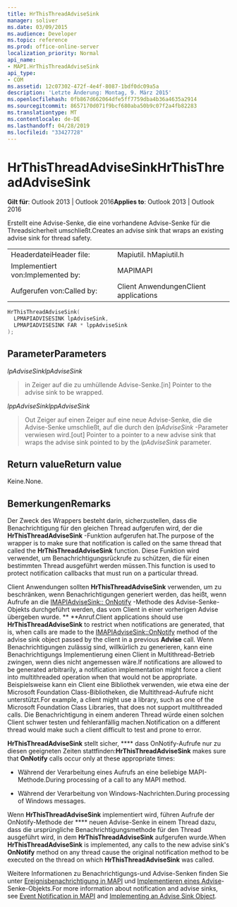 ```yaml
---
title: HrThisThreadAdviseSink
manager: soliver
ms.date: 03/09/2015
ms.audience: Developer
ms.topic: reference
ms.prod: office-online-server
localization_priority: Normal
api_name:
- MAPI.HrThisThreadAdviseSink
api_type:
- COM
ms.assetid: 12c07302-472f-4e4f-8087-1bdf0dc09a5a
description: 'Letzte Änderung: Montag, 9. März 2015'
ms.openlocfilehash: 0fb867d662064dfe5ff7759dba4b36a4635a2914
ms.sourcegitcommit: 8657170d071f9bcf680aba50b9c07f2a4fb82283
ms.translationtype: MT
ms.contentlocale: de-DE
ms.lasthandoff: 04/28/2019
ms.locfileid: "33427728"
---
```

# <a name="hrthisthreadadvisesink"></a><span data-ttu-id="e71f6-103">HrThisThreadAdviseSink</span><span class="sxs-lookup"><span data-stu-id="e71f6-103">HrThisThreadAdviseSink</span></span>

  
  
<span data-ttu-id="e71f6-104">**Gilt für**: Outlook 2013 | Outlook 2016</span><span class="sxs-lookup"><span data-stu-id="e71f6-104">**Applies to**: Outlook 2013 | Outlook 2016</span></span> 
  
<span data-ttu-id="e71f6-105">Erstellt eine Advise-Senke, die eine vorhandene Advise-Senke für die Threadsicherheit umschließt.</span><span class="sxs-lookup"><span data-stu-id="e71f6-105">Creates an advise sink that wraps an existing advise sink for thread safety.</span></span> 
  
|||
|:-----|:-----|
|<span data-ttu-id="e71f6-106">Headerdatei</span><span class="sxs-lookup"><span data-stu-id="e71f6-106">Header file:</span></span>  <br/> |<span data-ttu-id="e71f6-107">Mapiutil. h</span><span class="sxs-lookup"><span data-stu-id="e71f6-107">Mapiutil.h</span></span>  <br/> |
|<span data-ttu-id="e71f6-108">Implementiert von:</span><span class="sxs-lookup"><span data-stu-id="e71f6-108">Implemented by:</span></span>  <br/> |<span data-ttu-id="e71f6-109">MAPI</span><span class="sxs-lookup"><span data-stu-id="e71f6-109">MAPI</span></span>  <br/> |
|<span data-ttu-id="e71f6-110">Aufgerufen von:</span><span class="sxs-lookup"><span data-stu-id="e71f6-110">Called by:</span></span>  <br/> |<span data-ttu-id="e71f6-111">Client Anwendungen</span><span class="sxs-lookup"><span data-stu-id="e71f6-111">Client applications</span></span>  <br/> |
   
```cpp
HrThisThreadAdviseSink(
  LPMAPIADVISESINK lpAdviseSink,
  LPMAPIADVISESINK FAR * lppAdviseSink
);
```

## <a name="parameters"></a><span data-ttu-id="e71f6-112">Parameter</span><span class="sxs-lookup"><span data-stu-id="e71f6-112">Parameters</span></span>

 <span data-ttu-id="e71f6-113">_lpAdviseSink_</span><span class="sxs-lookup"><span data-stu-id="e71f6-113">_lpAdviseSink_</span></span>
  
> <span data-ttu-id="e71f6-114">in Zeiger auf die zu umhüllende Advise-Senke.</span><span class="sxs-lookup"><span data-stu-id="e71f6-114">[in] Pointer to the advise sink to be wrapped.</span></span> 
    
 <span data-ttu-id="e71f6-115">_lppAdviseSink_</span><span class="sxs-lookup"><span data-stu-id="e71f6-115">_lppAdviseSink_</span></span>
  
> <span data-ttu-id="e71f6-116">Out Zeiger auf einen Zeiger auf eine neue Advise-Senke, die die Advise-Senke umschließt, auf die durch den _lpAdviseSink_ -Parameter verwiesen wird.</span><span class="sxs-lookup"><span data-stu-id="e71f6-116">[out] Pointer to a pointer to a new advise sink that wraps the advise sink pointed to by the  _lpAdviseSink_ parameter.</span></span> 
    
## <a name="return-value"></a><span data-ttu-id="e71f6-117">Return value</span><span class="sxs-lookup"><span data-stu-id="e71f6-117">Return value</span></span>

<span data-ttu-id="e71f6-118">Keine.</span><span class="sxs-lookup"><span data-stu-id="e71f6-118">None.</span></span>
  
## <a name="remarks"></a><span data-ttu-id="e71f6-119">Bemerkungen</span><span class="sxs-lookup"><span data-stu-id="e71f6-119">Remarks</span></span>

<span data-ttu-id="e71f6-120">Der Zweck des Wrappers besteht darin, sicherzustellen, dass die Benachrichtigung für den gleichen Thread aufgerufen wird, der die **HrThisThreadAdviseSink** -Funktion aufgerufen hat.</span><span class="sxs-lookup"><span data-stu-id="e71f6-120">The purpose of the wrapper is to make sure that notification is called on the same thread that called the **HrThisThreadAdviseSink** function.</span></span> <span data-ttu-id="e71f6-121">Diese Funktion wird verwendet, um Benachrichtigungsrückrufe zu schützen, die für einen bestimmten Thread ausgeführt werden müssen.</span><span class="sxs-lookup"><span data-stu-id="e71f6-121">This function is used to protect notification callbacks that must run on a particular thread.</span></span> 
  
<span data-ttu-id="e71f6-122">Client Anwendungen sollten **HrThisThreadAdviseSink** verwenden, um zu beschränken, wenn Benachrichtigungen generiert werden, das heißt, wenn Aufrufe an die [IMAPIAdviseSink:: OnNotify](imapiadvisesink-onnotify.md) -Methode des Advise-Senke-Objekts durchgeführt werden, das vom Client in einer vorherigen Advise übergeben wurde. \*\* \*\*Anruf.</span><span class="sxs-lookup"><span data-stu-id="e71f6-122">Client applications should use **HrThisThreadAdviseSink** to restrict when notifications are generated, that is, when calls are made to the [IMAPIAdviseSink::OnNotify](imapiadvisesink-onnotify.md) method of the advise sink object passed by the client in a previous **Advise** call.</span></span> <span data-ttu-id="e71f6-123">Wenn Benachrichtigungen zulässig sind, willkürlich zu generieren, kann eine Benachrichtigungs Implementierung einen Client in Multithread-Betrieb zwingen, wenn dies nicht angemessen wäre.</span><span class="sxs-lookup"><span data-stu-id="e71f6-123">If notifications are allowed to be generated arbitrarily, a notification implementation might force a client into multithreaded operation when that would not be appropriate.</span></span> <span data-ttu-id="e71f6-124">Beispielsweise kann ein Client eine Bibliothek verwenden, wie etwa eine der Microsoft Foundation Class-Bibliotheken, die Multithread-Aufrufe nicht unterstützt.</span><span class="sxs-lookup"><span data-stu-id="e71f6-124">For example, a client might use a library, such as one of the Microsoft Foundation Class Libraries, that does not support multithreaded calls.</span></span> <span data-ttu-id="e71f6-125">Die Benachrichtigung in einem anderen Thread würde einen solchen Client schwer testen und fehleranfällig machen.</span><span class="sxs-lookup"><span data-stu-id="e71f6-125">Notification on a different thread would make such a client difficult to test and prone to error.</span></span> 
  
 <span data-ttu-id="e71f6-126">**HrThisThreadAdviseSink** stellt sicher, \*\*\*\* dass OnNotify-Aufrufe nur zu diesen geeigneten Zeiten stattfinden:</span><span class="sxs-lookup"><span data-stu-id="e71f6-126">**HrThisThreadAdviseSink** makes sure that **OnNotify** calls occur only at these appropriate times:</span></span> 
  
- <span data-ttu-id="e71f6-127">Während der Verarbeitung eines Aufrufs an eine beliebige MAPI-Methode.</span><span class="sxs-lookup"><span data-stu-id="e71f6-127">During processing of a call to any MAPI method.</span></span> 
    
- <span data-ttu-id="e71f6-128">Während der Verarbeitung von Windows-Nachrichten.</span><span class="sxs-lookup"><span data-stu-id="e71f6-128">During processing of Windows messages.</span></span> 
    
<span data-ttu-id="e71f6-129">Wenn **HrThisThreadAdviseSink** implementiert wird, führen Aufrufe der OnNotify-Methode der \*\*\*\* neuen Advise-Senke in einem Thread dazu, dass die ursprüngliche Benachrichtigungsmethode für den Thread ausgeführt wird, in dem **HrThisThreadAdviseSink** aufgerufen wurde.</span><span class="sxs-lookup"><span data-stu-id="e71f6-129">When **HrThisThreadAdviseSink** is implemented, any calls to the new advise sink's **OnNotify** method on any thread cause the original notification method to be executed on the thread on which **HrThisThreadAdviseSink** was called.</span></span> 
  
<span data-ttu-id="e71f6-130">Weitere Informationen zu Benachrichtigungs-und Advise-Senken finden Sie unter [Ereignisbenachrichtigung in MAPI](event-notification-in-mapi.md) und [Implementieren eines Advise](implementing-an-advise-sink-object.md)-Senke-Objekts.</span><span class="sxs-lookup"><span data-stu-id="e71f6-130">For more information about notification and advise sinks, see [Event Notification in MAPI](event-notification-in-mapi.md) and [Implementing an Advise Sink Object](implementing-an-advise-sink-object.md).</span></span> 
  

